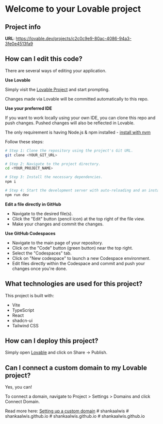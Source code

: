 # Welcome to your Lovable project

## Project info

**URL**: https://lovable.dev/projects/c2c0c9e9-80ac-4086-94a3-3fe0e4513fa9

## How can I edit this code?

There are several ways of editing your application.

**Use Lovable**

Simply visit the [Lovable Project](https://lovable.dev/projects/c2c0c9e9-80ac-4086-94a3-3fe0e4513fa9) and start prompting.

Changes made via Lovable will be committed automatically to this repo.

**Use your preferred IDE**

If you want to work locally using your own IDE, you can clone this repo and push changes. Pushed changes will also be reflected in Lovable.

The only requirement is having Node.js & npm installed - [install with nvm](https://github.com/nvm-sh/nvm#installing-and-updating)

Follow these steps:

```sh
# Step 1: Clone the repository using the project's Git URL.
git clone <YOUR_GIT_URL>

# Step 2: Navigate to the project directory.
cd <YOUR_PROJECT_NAME>

# Step 3: Install the necessary dependencies.
npm i

# Step 4: Start the development server with auto-reloading and an instant preview.
npm run dev
```

**Edit a file directly in GitHub**

- Navigate to the desired file(s).
- Click the "Edit" button (pencil icon) at the top right of the file view.
- Make your changes and commit the changes.

**Use GitHub Codespaces**

- Navigate to the main page of your repository.
- Click on the "Code" button (green button) near the top right.
- Select the "Codespaces" tab.
- Click on "New codespace" to launch a new Codespace environment.
- Edit files directly within the Codespace and commit and push your changes once you're done.

## What technologies are used for this project?

This project is built with:

- Vite
- TypeScript
- React
- shadcn-ui
- Tailwind CSS

## How can I deploy this project?

Simply open [Lovable](https://lovable.dev/projects/c2c0c9e9-80ac-4086-94a3-3fe0e4513fa9) and click on Share -> Publish.

## Can I connect a custom domain to my Lovable project?

Yes, you can!

To connect a domain, navigate to Project > Settings > Domains and click Connect Domain.

Read more here: [Setting up a custom domain](https://docs.lovable.dev/tips-tricks/custom-domain#step-by-step-guide)
#   s h a n k a a l w i s  
 #   s h a n k a a l w i s . g i t h u b . i o  
 #   s h a n k a a l w i s . g i t h u b . i o  
 #   s h a n k a a l w i s . g i t h u b . i o  
 